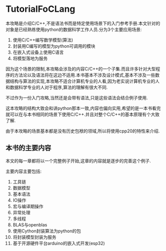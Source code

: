 # TutorialFoCLang

本攻略是介绍C/C++,不是语法书而是特定使用场景下的入门参考手册.本文针对的对象是已经熟练使用python的数据科学工作人员.分为3个主要应用场景:

1. 使用C/C++编写数学模型(算法)
2. 封装用C编写的模型为python可调用的模块
3. 在嵌入式设备上使用C语言
4. 将模型落地为服务

因为这个场景的限制,本攻略会涉及的内容C/C++的一个子集.而且许多针对大型程序的方法论以及语法将在这边不适用.本书基本不涉及设计模式,基本不涉及一些数据结构与算法的实现,本攻略不适合计算机专业的人看,因为老实说计算机专业的人和数据科学专业的人对于程序,算法的理解有很大不同.

不过作为一份入门攻略,当然还是会带有语法,只是这些语法会结合例子使用.

这本攻略的结构大致会和讲python那本一致,内容也偏向实用,希望的是一本书看完就可以在与本书相同的场景下使用C/C++.并且对整个C/C++的基本原理有个大致了解.

由于本攻略的场景基本都是没有历史包袱的领域,所以将使用cpp20的特性来介绍.

## 本书的主要内容

本文的每一章都将以一个完整例子开始,这章的内容就是逐步的完善这个例子.

主要内容主要包括:

1. 工具链
2. 数据模型
3. 基本语法
4. IO操作
5. 宏与编译期操作
6. 异常处理
7. 多线程
8. BLAS与openblas
9. 使用Cython封装算法为python的包
10. 将封装模型封装为服务
11. 基于开源硬件平台arduino的嵌入式开发(esp32)